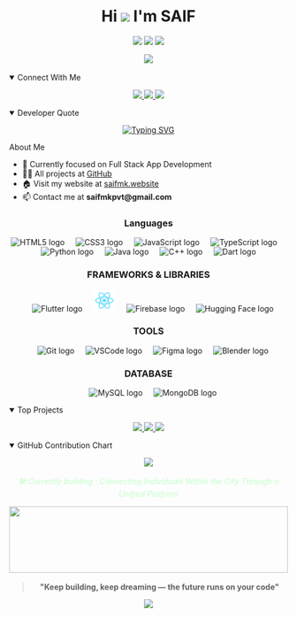 <h1 align="center">Hi <img src="https://user-images.githubusercontent.com/44104676/173990923-48b66056-0bff-472a-b5bf-faab4146e950.gif" height="40"> I'm SAIF</h1>

<p align="center">
    <img src="https://img.shields.io/badge/Focus-App%20Development-00719D?style=flat" />
    <img src="https://img.shields.io/badge/Focus-Backend%20Development-C2FFC7?style=flat" />
    <img src="https://img.shields.io/badge/Focus-AI/ML-CB9DF0?style=flat" />
</p>

<p align="center">
    <img src="https://komarev.com/ghpvc/?username=Saifmk10&label=Profile%20Views&color=000000&style=flat&labelColor=C2FFC7" />
</p>

<details open>
<summary>Connect With Me</summary>
<p align="center">
    <a href="https://www.instagram.com/saifmk10/">
        <img src="https://img.shields.io/badge/Instagram-E4405F?style=for-the-badge&logo=Instagram&logoColor=white" />
    </a>
    <a href="https://saifmk.website/">
        <img src="https://img.shields.io/badge/Website-000000?style=for-the-badge&logo=Google-Chrome&logoColor=white" />
    </a>
    <a href="https://www.linkedin.com/in/saif-mohamed-9ab7302b0/">
        <img src="https://img.shields.io/badge/LinkedIn-0A66C2?style=for-the-badge&logo=LinkedIn&logoColor=white" />
    </a>
</p>
</details>

<details open>
<summary>Developer Quote</summary>
<p align="center">
    <a href="https://git.io/typing-svg"><img src="https://readme-typing-svg.demolab.com?font=Fira+Code&pause=1000&color=1AF737&vCenter=true&random=true&width=1000&lines=%22Talk+is+cheap.+Show+me+the+code.%22+%E2%80%93+Linus+Torvalds;%22First%2C+solve+the+problem.+Then%2C+write+the+code.%22+%E2%80%93+John+Johnson;%22Make+it+work%2C+make+it+right%2C+make+it+fast.%22+%E2%80%93+Kent+Beck" alt="Typing SVG" /></a>
</p>
</details>




<summary>About Me</summary>
<ul>
<!-- <li>🔭 Founder of Nanna Bengaluru</li> -->
<li>🌱 Currently focused on Full Stack App Development</li>
<li>👨‍💻 All projects at <a href="https://github.com/Saifmk10">GitHub</a></li>
<li>🏠 Visit my website at <a href="https://saifmk.website/">saifmk.website</a></li>
<li>📫 Contact me at <strong>saifmkpvt@gmail.com</strong></li>
</ul>
</details>


<h3 align="center">Languages</h3>
<p align="center">
<!-- Languages -->
<img src="https://cdn.jsdelivr.net/gh/devicons/devicon/icons/html5/html5-original.svg" height="40" alt="HTML5 logo" />
<img width="12" />
<img src="https://cdn.jsdelivr.net/gh/devicons/devicon/icons/css3/css3-original.svg" height="40" alt="CSS3 logo" />
<img width="12" />
<img src="https://cdn.jsdelivr.net/gh/devicons/devicon/icons/javascript/javascript-original.svg" height="40" alt="JavaScript logo" />
<img width="12" />
<img src="https://cdn.jsdelivr.net/gh/devicons/devicon/icons/typescript/typescript-original.svg" height="40" alt="TypeScript logo" />
<img width="12" />
<img src="https://cdn.jsdelivr.net/gh/devicons/devicon/icons/python/python-original.svg" height="40" alt="Python logo" />
<img width="12" />
<img src="https://cdn.jsdelivr.net/gh/devicons/devicon/icons/java/java-original.svg" height="40" alt="Java logo" />
<img width="12" />
<img src="https://cdn.jsdelivr.net/gh/devicons/devicon/icons/cplusplus/cplusplus-original.svg" height="40" alt="C++ logo" />
<img width="12" />
<img src="https://cdn.jsdelivr.net/gh/devicons/devicon/icons/dart/dart-original.svg" height="40" alt="Dart logo" />

<!-- Frameworks & Libraries -->

<h3 align="center">FRAMEWORKS & LIBRARIES</h3>
<p align="center">
<img width="12" />
<img src="https://cdn.jsdelivr.net/gh/devicons/devicon/icons/flutter/flutter-original.svg" height="40" alt="Flutter logo" />
<img width="12" />
<img src="https://raw.githubusercontent.com/github/explore/main/topics/react-native/react-native.png" height="40" alt="React Native logo" />
<img width="12" />
<img src="https://cdn.jsdelivr.net/gh/devicons/devicon/icons/firebase/firebase-plain.svg" height="40" alt="Firebase logo" />
<img width="12" />
<img src="https://huggingface.co/front/assets/huggingface_logo-noborder.svg" height="40" alt="Hugging Face logo" />

<!-- Tools -->
<h3 align="center">TOOLS</h3>
<p align="center">
<img width="12" />
<img src="https://cdn.jsdelivr.net/gh/devicons/devicon/icons/git/git-original.svg" height="40" alt="Git logo" />
<img width="12" />
<img src="https://cdn.jsdelivr.net/gh/devicons/devicon/icons/vscode/vscode-original.svg" height="40" alt="VSCode logo" />
<img width="12" />
<img src="https://cdn.jsdelivr.net/gh/devicons/devicon/icons/figma/figma-original.svg" height="40" alt="Figma logo" />
<img width="12" />
<img src="https://cdn.jsdelivr.net/gh/devicons/devicon/icons/blender/blender-original.svg" height="40" alt="Blender logo" />

<!-- Databases -->
<h3 align="center">DATABASE</h3>
<p align="center">
<img width="12" />
<img src="https://cdn.jsdelivr.net/gh/devicons/devicon/icons/mysql/mysql-original.svg" height="40" alt="MySQL logo" />
<img width="12" />
<img src="https://cdn.jsdelivr.net/gh/devicons/devicon/icons/mongodb/mongodb-original.svg" height="40" alt="MongoDB logo" />


</p>

<!-- <h3 align="center">Tools & Editors</h3> -->

</details>

<details open>
<summary>Top Projects</summary>
<p align="center">
    <a href="https://github.com/Saifmk10/weather---by-digitalLog">
        <img src="https://github-readme-stats.vercel.app/api/pin/?username=Saifmk10&repo=weather---by-digitalLog&theme=dark&title_color=C2FFC7&icon_color=CB9DF0&text_color=ffffff&bg_color=000000" />
    </a>
    <a href="https://github.com/Saifmk10/saif-s-portfolio">
        <img src="https://github-readme-stats.vercel.app/api/pin/?username=Saifmk10&repo=saif-s-portfolio&theme=dark&title_color=C2FFC7&icon_color=CB9DF0&text_color=ffffff&bg_color=000000" />
    </a>
    <a href="https://github.com/Saifmk10/EC-Agentic-AI">
        <img src="https://github-readme-stats.vercel.app/api/pin/?username=Saifmk10&repo=investo&theme=dark&title_color=C2FFC7&icon_color=CB9DF0&text_color=ffffff&bg_color=000000" />
    </a>
</p>
</details>

<details open>
<summary>GitHub Contribution Chart</summary>
<p align="center">
    <img src="https://github-readme-activity-graph.vercel.app/graph?username=Saifmk10&theme=github-compact&area=true&hide_border=true&custom_title=Contribution%20Graph&bg_color=000000&color=C2FFC7&line=CB9DF0&point=C2FFC7&area_color=CB9DF0" />
</p>
</details>




<p align="center" style="font-style: italic; color: #C2FFC7;">
    🛠️ Currently building : Connecting Individuals Within the City Through a Unified Platform
</p>

<div align="center">
<a href="#">
    <img height="120" alt="" width="100%" src="https://capsule-render.vercel.app/api?type=waving&color=C2FFC7&height=120&section=header&text=Thanks%20for%20visiting!&fontSize=30&fontColor=000000&animation=twinkling"/>
</a>
<br>

<blockquote>
<p><strong>"Keep building, keep dreaming — the future runs on your code"</strong></p>
</blockquote>
<p align="center">
    <img src="https://capsule-render.vercel.app/api?type=waving&color=gradient&customColorList=2,12,18,20,26&height=60&section=footer"/>
</p>
</div>
